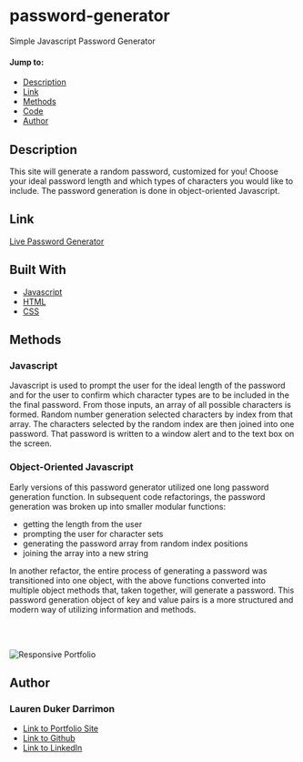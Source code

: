 # password-generator
Simple Javascript Password Generator

#### Jump to: 
* [Description](#description)
* [Link](#link)
* [Methods](#methods)
* [Code](#code)
* [Author](#author)



## Description

This site will generate a random password, customized for you! Choose your ideal password length and which types of characters you would like to include. The password generation is done in object-oriented Javascript. 


## Link

[Live Password Generator](https://laurendarrimon.github.io/password-generator/)


## Built With

* [Javascript](https://www.w3schools.com/js/)
* [HTML](https://www.w3schools.com/html/default.asp)
* [CSS](https://www.w3schools.com/w3css/defaulT.asp)


## Methods 

### Javascript
Javascript is used to prompt the user for the ideal length of the password and for the user to confirm which character types are to be included in the the final password. From those inputs, an array of all possible characters is formed. Random number generation selected characters by index from that array. The characters selected by the random index are then joined into one password. That password is written to a window alert and to the text box on the screen. 

### Object-Oriented Javascript
Early versions of this password generator utilized one long password generation function. In subsequent code refactorings, the password generation was broken up into smaller modular functions: 

 - getting the length from the user
 - prompting the user for character sets
 - generating the password array from random index positions
 - joining the array into a new string 

In another refactor, the entire process of generating a password was transitioned into one object, with the above functions converted into multiple object methods that, taken together, will generate a password. This password generation object of key and value pairs is a more structured and modern way of utilizing information and methods. 

<br>
<br>

![Responsive Portfolio](assets/images/responsive-portfolio.gif)



## Author

### Lauren Duker Darrimon 

- [Link to Portfolio Site](https://www.laurenlalita.com)
- [Link to Github](https://github.com/LaurenDarrimon)
- [Link to LinkedIn](https://www.linkedin.com/in/lauren-lalita-duker-9537b1201/)



